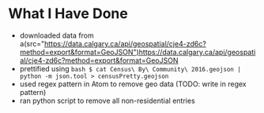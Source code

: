 # What I Have Done
- downloaded data from a(src="https://data.calgary.ca/api/geospatial/cje4-zd6c?method=export&format=GeoJSON")https://data.calgary.ca/api/geospatial/cje4-zd6c?method=export&format=GeoJSON
- prettified using 
        ``` bash
        $ cat Census\ By\ Community\ 2016.geojson | python -m json.tool > censusPretty.geojson
        ```
- used regex pattern in Atom to remove geo data (TODO: write in regex pattern)
- ran python script to remove all non-residential entries 
